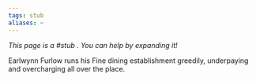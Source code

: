 ```yaml
---
tags: stub
aliases: ~
---
```


*This page is a #stub . You can help by expanding it!*

Earlwynn Furlow runs his Fine dining establishment greedily, underpaying and overcharging all over the place.
